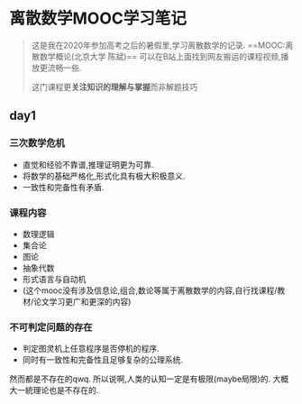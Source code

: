 # 离散数学MOOC学习笔记

> 这是我在2020年参加高考之后的暑假里,学习离散数学的记录.
> ==MOOC:离散数学概论(北京大学 陈斌)==
> 可以在B站上面找到网友搬运的课程视频,播放更流畅一些.
>
> 这门课程更**关注知识的理解与掌握**而非解题技巧



## day1

### 三次数学危机

- 直觉和经验不靠谱,推理证明更为可靠.
- 将数学的基础严格化,形式化具有极大积极意义.
- 一致性和完备性有矛盾.

### 课程内容

- 数理逻辑
- 集合论
- 图论
- 抽象代数
- 形式语言与自动机
- (这个mooc没有涉及信息论,组合,数论等属于离散数学的内容,自行找课程/教材/论文学习更广和更深的内容)



### 不可判定问题的存在

- 判定图灵机上任意程序是否停机的程序.
- 同时有一致性和完备性且足够复杂的公理系统.

然而都是不存在的qwq.
所以说啊,人类的认知一定是有极限(maybe局限)的.
大概大一統理论也是不存在的.

